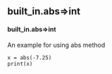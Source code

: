 ## built_in.abs=>int
#### built_in.abs=>int
An example for using abs method
```
x = abs(-7.25)
print(x)
```